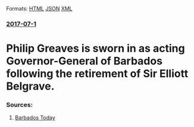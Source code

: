 
Formats: [HTML](/news/2017/07/1/philip-greaves-is-sworn-in-as-acting-governor-general-of-barbados-following-the-retirement-of-sir-elliott-belgrave.html)  [JSON](/news/2017/07/1/philip-greaves-is-sworn-in-as-acting-governor-general-of-barbados-following-the-retirement-of-sir-elliott-belgrave.json)  [XML](/news/2017/07/1/philip-greaves-is-sworn-in-as-acting-governor-general-of-barbados-following-the-retirement-of-sir-elliott-belgrave.xml)  

### [2017-07-1](/news/2017/07/1/index.md)

# Philip Greaves is sworn in as acting Governor-General of Barbados following the retirement of Sir Elliott Belgrave. 




### Sources:

1. [Barbados Today](https://www.barbadostoday.bb/2017/07/01/sir-philip-sworn-in-as-acting-governor-general/)
